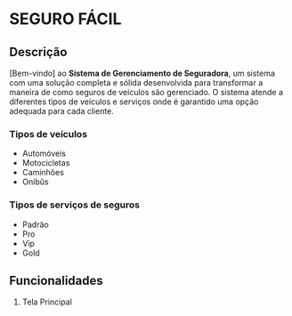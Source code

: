 # SEGURO FÁCIL
## Descrição
[Bem-vindo] ao **Sistema de Gerenciamento de Seguradora**, um sistema com uma solução completa e sólida desenvolvida para transformar a maneira de como seguros de veículos são gerenciado. 
O sistema atende a diferentes tipos de veículos e serviços onde é garantido uma opção adequada para cada cliente.
### Tipos de veículos 
- Automóveis
- Motocicletas
- Caminhões
- Onibûs
### Tipos de serviços de seguros
- Padrão
- Pro
- Vip
- Gold
  
## Funcionalidades
 1. Tela Principal
    
    
 
 
